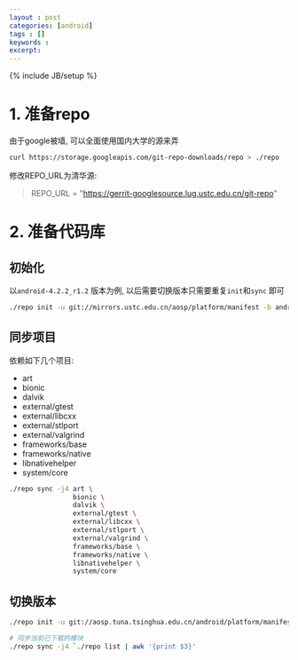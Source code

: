```yaml
---
layout : post
categories: [android]
tags : []
keywords : 
excerpt: 
---
```

{% include JB/setup %}



# 1. 准备repo

由于google被墙, 可以全面使用国内大学的源来弄

```bash
curl https://storage.googleapis.com/git-repo-downloads/repo > ./repo
```

修改REPO_URL为清华源:
> REPO_URL = "https://gerrit-googlesource.lug.ustc.edu.cn/git-repo"

# 2. 准备代码库

## 初始化
以`android-4.2.2_r1.2` 版本为例, 以后需要切换版本只需要重复`init`和`sync` 即可

```bash
./repo init -u git://mirrors.ustc.edu.cn/aosp/platform/manifest -b android-4.2.2_r1.2
```

## 同步项目

依赖如下几个项目:

* art
* bionic
* dalvik
* external/gtest
* external/libcxx
* external/stlport
* external/valgrind
* frameworks/base
* frameworks/native
* libnativehelper
* system/core

```bash
./repo sync -j4 art \
				bionic \
				dalvik \
				external/gtest \
				external/libcxx \
				external/stlport \
				external/valgrind \
				frameworks/base \
				frameworks/native \
				libnativehelper \
				system/core
```

## 切换版本

```bash
./repo init -u git://aosp.tuna.tsinghua.edu.cn/android/platform/manifest -b 版本

# 同步当前已下载的模块
./repo sync -j4 `./repo list | awk '{print $3}'
```